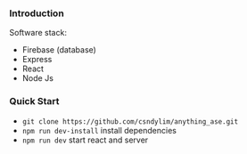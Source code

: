 ### Introduction 
Software stack:
- Firebase (database)
- Express
- React 
- Node Js

### Quick Start
- `git clone https://github.com/csndylim/anything_ase.git`
- `npm run dev-install` install dependencies
- `npm run dev` start react and server
